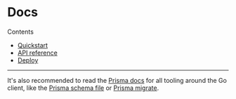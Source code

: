 # Docs

Contents

- [Quickstart](./quickstart.md)
- [API reference](./reference.md)
- [Deploy](./deploy.md)

---

It's also recommended to read the [Prisma docs](https://prisma.io/docs) for all tooling around the Go client, like the [Prisma schema file](https://www.prisma.io/docs/reference/tools-and-interfaces/prisma-schema/prisma-schema-file) or [Prisma migrate](https://www.prisma.io/docs/reference/tools-and-interfaces/prisma-migrate).
